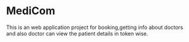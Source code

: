 # MediCom

This is an web application project for booking,getting info about doctors and also doctor can view the patient details in token wise. 
